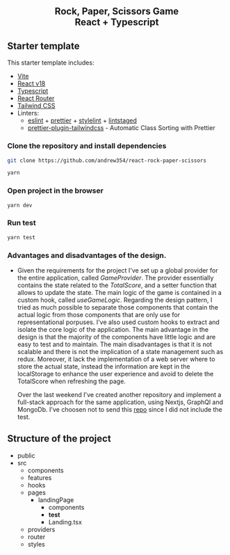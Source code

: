 <div align="center">
  <h2>Rock, Paper, Scissors Game <br/>React + Typescript</h2>
</div>

## Starter template

This starter template includes:

- [Vite](https://vitejs.dev/guide/)
- [React v18](https://beta.reactjs.org/)
- [Typescript](https://www.typescriptlang.org/docs/handbook/react.html)
- [React Router](https://reactrouter.com/en/main)
- [Tailwind CSS](https://tailwindcss.com/docs/configuration)
- Linters:
  - [eslint](https://eslint.org/) + [prettier](https://prettier.io/) + [stylelint](https://stylelint.io/) + [lintstaged](https://github.com/okonet/lint-staged)
  - [prettier-plugin-tailwindcss](https://tailwindcss.com/blog/automatic-class-sorting-with-prettier) - Automatic Class Sorting with Prettier

### Clone the repository and install dependencies

```sh
git clone https://github.com/andrew354/react-rock-paper-scissors
```

```sh
yarn
```

### Open project in the browser

```sh
yarn dev
```

### Run test

```sh
yarn test
```

### Advantages and disadvantages of the design.

- Given the requirements for the project I've set up a global provider for the entire application, called _GameProvider_. The provider essentially contains the state related to the _TotalScore_, and a setter function that allows to update the state.
  The main logic of the game is contained in a custom hook, called _useGameLogic_.
  Regarding the design pattern, I tried as much possible to separate those components that contain the actual logic from those components that are only use for representational porpuses. I've also used custom hooks to extract and isolate the core logic of the application.
  The main advantage in the design is that the majority of the components have little logic and are easy to test and to maintain.
  The main disadvantages is that it is not scalable and there is not the implication of a state management such as redux.
  Moreover, it lack the implementation of a web server where to store the actual state, instead the information are kept in the localStorage to enhance the user experience and avoid to delete the TotalScore when refreshing the page.

  Over the last weekend I've created another repository and implement a full-stack approach for the same application, using Nextjs, GraphQl and MongoDb. I've choosen not to send this [repo](https://github.com/andrew354/rock-paper-scissors) since I did not include the test.

## Structure of the project

- public
- src
  - components
  - features
  - hooks
  - pages
    - landingPage
      - components
      - **test**
      - Landing.tsx
  - providers
  - router
  - styles
